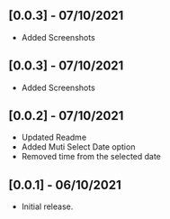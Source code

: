 ## [0.0.3] - 07/10/2021

* Added Screenshots

## [0.0.3] - 07/10/2021

* Added Screenshots

## [0.0.2] - 07/10/2021

* Updated Readme 
* Added Muti Select Date option
* Removed time from the selected date


## [0.0.1] - 06/10/2021

* Initial release.
